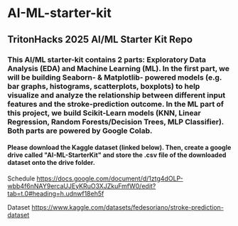# AI-ML-starter-kit
## TritonHacks 2025 AI/ML Starter Kit Repo

### This AI/ML starter-kit contains 2 parts: Exploratory Data Analysis (EDA) and Machine Learning (ML). In the first part, we will be building Seaborn- & Matplotlib- powered models (e.g. bar graphs, histograms, scatterplots, boxplots) to help visualize and analyze the relationship between different input features and the stroke-prediction outcome. In the ML part of this project, we build Scikit-Learn models (KNN, Linear Regression, Random Forests/Decision Trees, MLP Classifier). Both parts are powered by Google Colab.

#### Please download the Kaggle dataset (linked below). Then, create a google drive called "AI-ML-StarterKit" and store the .csv file of the downloaded dataset onto the drive folder.

Schedule
https://docs.google.com/document/d/1ztg4dOLP-wbb4f6nNAY9ercaUJEyKRuO3XJZkuFmfW0/edit?tab=t.0#heading=h.udnwf18eh5f

Dataset
https://www.kaggle.com/datasets/fedesoriano/stroke-prediction-dataset
